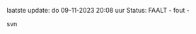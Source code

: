 laatste update: 
do 09-11-2023 20:08   uur 
Status: FAALT - fout - 
<div class="service R">svn</div>
